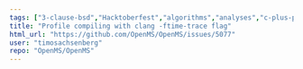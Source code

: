 ```yaml
---
tags: ["3-clause-bsd","Hacktoberfest","algorithms","analyses","c-plus-plus","first-timers-only","hacktoberfest","linux","macos","mass-spectrometry","metabolomics","ms-data","openms","proteomics","windows"]
title: "Profile compiling with clang -ftime-trace flag"
html_url: "https://github.com/OpenMS/OpenMS/issues/5077"
user: "timosachsenberg"
repo: "OpenMS/OpenMS"
---
```


